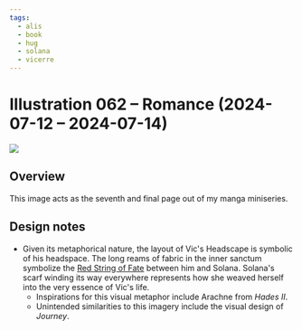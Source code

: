 ```yaml
---
tags:
  - alis
  - book
  - hug
  - solana
  - vicerre
---
```


# Illustration 062 – Romance (2024-07-12 – 2024-07-14)

<img src="assets/2024-07-12_image-186.png">

## Overview

This image acts as the seventh and final page out of my manga miniseries.

## Design notes

- Given its metaphorical nature, the layout of Vic's Headscape is symbolic of his headspace. The long reams of fabric in the inner sanctum symbolize the [Red String of Fate](https://tvtropes.org/pmwiki/pmwiki.php/Main/RedStringOfFate) between him and Solana. Solana's scarf winding its way everywhere represents how she weaved herself into the very essence of Vic's life.
  - Inspirations for this visual metaphor include Arachne from _Hades II_.
  - Unintended similarities to this imagery include the visual design of _Journey_.
